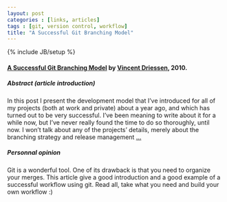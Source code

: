 ```yaml
---
layout: post
categories : [links, articles]
tags : [git, version control, workflow]
title: "A Successful Git Branching Model"
---
```

{% include JB/setup %}

#### [A Successful Git Branching Model] by [Vincent Driessen], 2010.


##### Abstract (article introduction)

In this post I present the development model that I’ve introduced for all of my projects (both at work and private) about a year ago, and which has turned out to be very successful. I’ve been meaning to write about it for a while now, but I’ve never really found the time to do so thoroughly, until now. I won’t talk about any of the projects’ details, merely about the branching strategy and release management [...][A Successful Git Branching Model]


##### Personnal opinion

Git is a wonderful tool. One of its drawback is that you need to organize your merges. This article give a good introduction and a good example of a successful workflow using git. Read all, take what you need and build your own workflow :)


[A Successful Git Branching Model]: http://nvie.com/posts/a-successful-git-branching-model/
[Vincent Driessen]: http://nvie.com/
